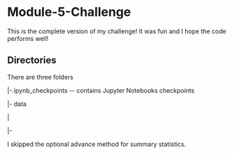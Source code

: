 # Module-5-Challenge

This is the complete version of my challenge! It was fun and I hope the code performs well!



## Directories

There are three folders

|-.ipynb_checkpoints  -- contains Jupyter Notebooks checkpoints

|- data

|

|-

I skipped the optional advance method for summary statistics.
